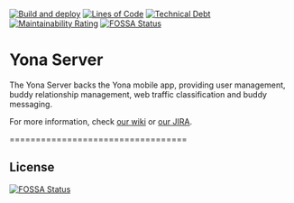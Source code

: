 [![Build and deploy](https://github.com/yonadev/yona-server/actions/workflows/build-deploy.yml/badge.svg)](https://github.com/yonadev/yona-server/actions/workflows/build-deploy.yml)
[![Lines of Code](https://sonarcloud.io/api/project_badges/measure?project=yonadev_yona-server&metric=ncloc)](https://sonarcloud.io/summary/new_code?id=yonadev_yona-server)
[![Technical Debt](https://sonarcloud.io/api/project_badges/measure?project=yonadev_yona-server&metric=sqale_index)](https://sonarcloud.io/summary/new_code?id=yonadev_yona-server)
[![Maintainability Rating](https://sonarcloud.io/api/project_badges/measure?project=yonadev_yona-server&metric=sqale_rating)](https://sonarcloud.io/summary/new_code?id=yonadev_yona-server)
[![FOSSA Status](https://app.fossa.io/api/projects/git%2Bgithub.com%2Fyonadev%2Fyona-server.svg?type=shield)](https://app.fossa.io/projects/git%2Bgithub.com%2Fyonadev%2Fyona-server?ref=badge_shield)

Yona Server 
==================================

The Yona Server backs the Yona mobile app, providing user management, buddy relationship management, web traffic classification and buddy messaging.

For more information, check [our wiki](https://wiki.yona.nu/display/DEV/Development) or [our JIRA](https://jira.yona.nu/secure/RapidBoard.jspa?rapidView=5).

==================================
## License
[![FOSSA Status](https://app.fossa.io/api/projects/git%2Bgithub.com%2Fyonadev%2Fyona-server.svg?type=large)](https://app.fossa.io/projects/git%2Bgithub.com%2Fyonadev%2Fyona-server?ref=badge_large)
